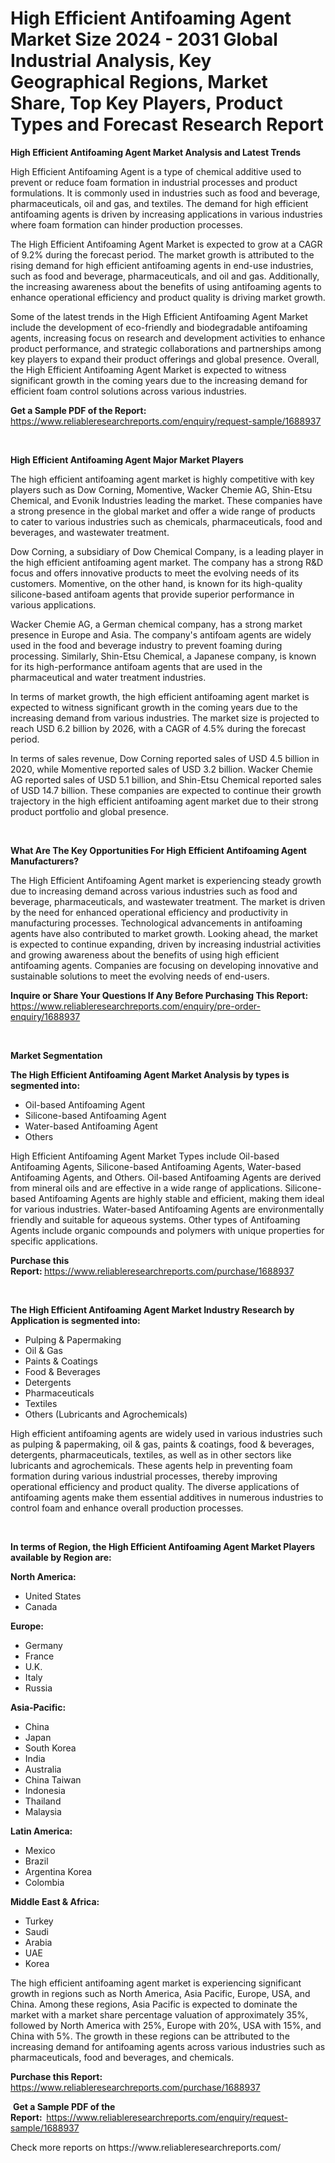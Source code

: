 <p><h1>High Efficient Antifoaming Agent Market Size 2024 - 2031 Global Industrial Analysis, Key Geographical Regions, Market Share, Top Key Players, Product Types and Forecast Research Report</h1></p><p><strong>High Efficient Antifoaming Agent Market Analysis and Latest Trends</strong></p>
<p><p>High Efficient Antifoaming Agent is a type of chemical additive used to prevent or reduce foam formation in industrial processes and product formulations. It is commonly used in industries such as food and beverage, pharmaceuticals, oil and gas, and textiles. The demand for high efficient antifoaming agents is driven by increasing applications in various industries where foam formation can hinder production processes.</p><p>The High Efficient Antifoaming Agent Market is expected to grow at a CAGR of 9.2% during the forecast period. The market growth is attributed to the rising demand for high efficient antifoaming agents in end-use industries, such as food and beverage, pharmaceuticals, and oil and gas. Additionally, the increasing awareness about the benefits of using antifoaming agents to enhance operational efficiency and product quality is driving market growth.</p><p>Some of the latest trends in the High Efficient Antifoaming Agent Market include the development of eco-friendly and biodegradable antifoaming agents, increasing focus on research and development activities to enhance product performance, and strategic collaborations and partnerships among key players to expand their product offerings and global presence. Overall, the High Efficient Antifoaming Agent Market is expected to witness significant growth in the coming years due to the increasing demand for efficient foam control solutions across various industries.</p></p>
<p><strong>Get a Sample PDF of the Report:&nbsp;</strong> <a href="https://www.reliableresearchreports.com/enquiry/request-sample/1688937">https://www.reliableresearchreports.com/enquiry/request-sample/1688937</a></p>
<p>&nbsp;</p>
<p><strong>High Efficient Antifoaming Agent Major Market Players</strong></p>
<p><p>The high efficient antifoaming agent market is highly competitive with key players such as Dow Corning, Momentive, Wacker Chemie AG, Shin-Etsu Chemical, and Evonik Industries leading the market. These companies have a strong presence in the global market and offer a wide range of products to cater to various industries such as chemicals, pharmaceuticals, food and beverages, and wastewater treatment.</p><p>Dow Corning, a subsidiary of Dow Chemical Company, is a leading player in the high efficient antifoaming agent market. The company has a strong R&D focus and offers innovative products to meet the evolving needs of its customers. Momentive, on the other hand, is known for its high-quality silicone-based antifoam agents that provide superior performance in various applications.</p><p>Wacker Chemie AG, a German chemical company, has a strong market presence in Europe and Asia. The company's antifoam agents are widely used in the food and beverage industry to prevent foaming during processing. Similarly, Shin-Etsu Chemical, a Japanese company, is known for its high-performance antifoam agents that are used in the pharmaceutical and water treatment industries.</p><p>In terms of market growth, the high efficient antifoaming agent market is expected to witness significant growth in the coming years due to the increasing demand from various industries. The market size is projected to reach USD 6.2 billion by 2026, with a CAGR of 4.5% during the forecast period.</p><p>In terms of sales revenue, Dow Corning reported sales of USD 4.5 billion in 2020, while Momentive reported sales of USD 3.2 billion. Wacker Chemie AG reported sales of USD 5.1 billion, and Shin-Etsu Chemical reported sales of USD 14.7 billion. These companies are expected to continue their growth trajectory in the high efficient antifoaming agent market due to their strong product portfolio and global presence.</p></p>
<p>&nbsp;</p>
<p><strong>What Are The Key Opportunities For High Efficient Antifoaming Agent Manufacturers?</strong></p>
<p><p>The High Efficient Antifoaming Agent market is experiencing steady growth due to increasing demand across various industries such as food and beverage, pharmaceuticals, and wastewater treatment. The market is driven by the need for enhanced operational efficiency and productivity in manufacturing processes. Technological advancements in antifoaming agents have also contributed to market growth. Looking ahead, the market is expected to continue expanding, driven by increasing industrial activities and growing awareness about the benefits of using high efficient antifoaming agents. Companies are focusing on developing innovative and sustainable solutions to meet the evolving needs of end-users.</p></p>
<p><strong>Inquire or Share Your Questions If Any Before Purchasing This Report:</strong> <a href="https://www.reliableresearchreports.com/enquiry/pre-order-enquiry/1688937">https://www.reliableresearchreports.com/enquiry/pre-order-enquiry/1688937</a></p>
<p>&nbsp;</p>
<p><strong>Market Segmentation</strong></p>
<p><strong>The High Efficient Antifoaming Agent Market Analysis by types is segmented into:</strong></p>
<p><ul><li>Oil-based Antifoaming Agent</li><li>Silicone-based Antifoaming Agent</li><li>Water-based Antifoaming Agent</li><li>Others</li></ul></p>
<p><p>High Efficient Antifoaming Agent Market Types include Oil-based Antifoaming Agents, Silicone-based Antifoaming Agents, Water-based Antifoaming Agents, and Others. Oil-based Antifoaming Agents are derived from mineral oils and are effective in a wide range of applications. Silicone-based Antifoaming Agents are highly stable and efficient, making them ideal for various industries. Water-based Antifoaming Agents are environmentally friendly and suitable for aqueous systems. Other types of Antifoaming Agents include organic compounds and polymers with unique properties for specific applications.</p></p>
<p><strong>Purchase this Report:&nbsp;</strong><a href="https://www.reliableresearchreports.com/purchase/1688937">https://www.reliableresearchreports.com/purchase/1688937</a></p>
<p>&nbsp;</p>
<p><strong>The High Efficient Antifoaming Agent Market Industry Research by Application is segmented into:</strong></p>
<p><ul><li>Pulping & Papermaking</li><li>Oil & Gas</li><li>Paints & Coatings</li><li>Food & Beverages</li><li>Detergents</li><li>Pharmaceuticals</li><li>Textiles</li><li>Others (Lubricants and Agrochemicals)</li></ul></p>
<p><p>High efficient antifoaming agents are widely used in various industries such as pulping & papermaking, oil & gas, paints & coatings, food & beverages, detergents, pharmaceuticals, textiles, as well as in other sectors like lubricants and agrochemicals. These agents help in preventing foam formation during various industrial processes, thereby improving operational efficiency and product quality. The diverse applications of antifoaming agents make them essential additives in numerous industries to control foam and enhance overall production processes.</p></p>
<p>&nbsp;</p>
<p><strong>In terms of Region, the High Efficient Antifoaming Agent Market Players available by Region are:</strong></p>
<p>
    <p> <strong> North America: </strong>
        <ul>
            <li>United States</li>
            <li>Canada</li>
        </ul>
        </p> 
    <p> <strong> Europe: </strong>
        <ul>
            <li>Germany</li>
            <li>France</li>
            <li>U.K.</li>
            <li>Italy</li>
            <li>Russia</li>
        </ul>
        </p> 
    <p> <strong> Asia-Pacific: </strong>
        <ul>
            <li>China</li>
            <li>Japan</li>
            <li>South Korea</li>
            <li>India</li>
            <li>Australia</li>
            <li>China Taiwan</li>
            <li>Indonesia</li>
            <li>Thailand</li>
            <li>Malaysia</li>
        </ul>
        </p> 
    <p> <strong> Latin America: </strong>
        <ul>
            <li>Mexico</li>
            <li>Brazil</li>
            <li>Argentina Korea</li>
            <li>Colombia</li>
        </ul>
        </p> 
    <p> <strong> Middle East & Africa: </strong>
        <ul>
            <li>Turkey</li>
            <li>Saudi</li>
            <li>Arabia</li>
            <li>UAE</li>
            <li>Korea</li>
        </ul>
    </p>
    </p>
<p><p>The high efficient antifoaming agent market is experiencing significant growth in regions such as North America, Asia Pacific, Europe, USA, and China. Among these regions, Asia Pacific is expected to dominate the market with a market share percentage valuation of approximately 35%, followed by North America with 25%, Europe with 20%, USA with 15%, and China with 5%. The growth in these regions can be attributed to the increasing demand for antifoaming agents across various industries such as pharmaceuticals, food and beverages, and chemicals.</p></p>
<p><strong>Purchase this Report: </strong><a href="https://www.reliableresearchreports.com/purchase/1688937">https://www.reliableresearchreports.com/purchase/1688937</a></p>
<p>&nbsp;<strong>Get a Sample PDF of the Report:&nbsp;&nbsp;</strong><a href="https://www.reliableresearchreports.com/enquiry/request-sample/1688937">https://www.reliableresearchreports.com/enquiry/request-sample/1688937</a></p>
<p><strong></strong></p>
<p>Check more reports on https://www.reliableresearchreports.com/</p>